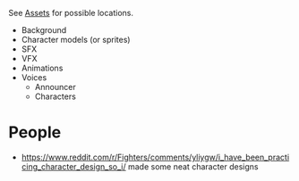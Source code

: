 See [Assets](/docs/external_resource_reference/assets.md) for possible locations.

- Background
- Character models (or sprites)
- SFX
- VFX
- Animations
- Voices
	- Announcer
	- Characters

# People
- https://www.reddit.com/r/Fighters/comments/yliygw/i_have_been_practicing_character_design_so_i/ made some neat character designs